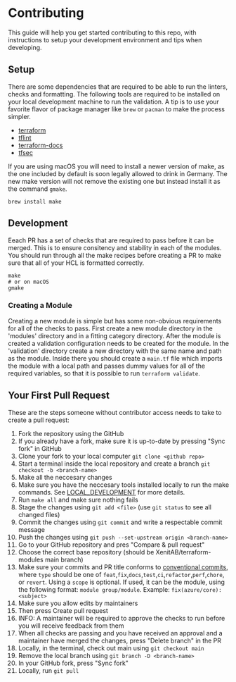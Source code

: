 # Contributing

This guide will help you get started contributing to this repo, with instructions to setup your
development environment and tips when developing.

## Setup

There are some dependencies that are required to be able to run the linters, checks and formatting.
The following tools are required to be installed on your local development machine to run the validation.
A tip is to use your favorite flavor of package manager like `brew` or `pacman` to make the
process simpler.
* [terraform](https://www.terraform.io/downloads.html)
* [tflint](https://github.com/terraform-linters/tflint)
* [terraform-docs](https://github.com/terraform-docs/terraform-docs)
* [tfsec](https://github.com/tfsec/tfsec)

If you are using macOS you will need to install a newer version of make, as the one included by default
is soon legally allowed to drink in Germany. The new make version will not remove the existing one
but instead install it as the command `gmake`.
```
brew install make
```

## Development

Eeach PR has a set of checks that are required to pass before it can be merged. This is to ensure consitency and stability in each
of the modules. You should run through all the make recipes before creating a PR to make sure that all of your HCL is formatted
correctly.
```
make
# or on macOS
gmake
```

### Creating a Module

Creating a new module is simple but has some non-obvious requirements for all of the checks to pass. First create a new module
directory in the 'modules' directory and in a fitting category directory. After the module is created a validation configuration
needs to be created for the module. In the 'validation' directory create a new directory with the same name and path as the module.
Inside there you should create a `main.tf` file which imports the module with a local path and passes dummy values for all of the
required variables, so that it is possible to run `terraform validate`.

## Your First Pull Request

These are the steps someone without contributor access needs to take to create a pull request:

1. Fork the repository using the GitHub
1. If you already have a fork, make sure it is up-to-date by pressing "Sync fork" in GitHub
1. Clone your fork to your local computer `git clone <github repo>`
1. Start a terminal inside the local repository and create a branch `git checkout -b <branch-name>`
1. Make all the neccesary changes
1. Make sure you have the neccesary tools installed locally to run the make commands. See [LOCAL_DEVELOPMENT](LOCAL_DEVELOPMENT.md) for more details.
1. Run `make all` and make sure nothing fails
1. Stage the changes using `git add <file>` (use `git status` to see all changed files)
1. Commit the changes using `git commit` and write a respectable commit message
1. Push the changes using `git push --set-upstream origin <branch-name>`
1. Go to your GitHub repository and pres "Compare & pull request"
1. Choose the correct base repository (should be XenitAB/terraform-modules main branch)
1. Make sure your commits and PR title conforms to [conventional commits](https://www.conventionalcommits.org/en/v1.0.0/), where `type` should be one of `feat`,`fix`,`docs`,`test`,`ci`,`refactor`,`perf`,`chore`, or `revert`. Using a `scope` is optional. If used, it can be the module, using the following format: `module group/module`. Example: `fix(azure/core): <subject>`
1. Make sure you allow edits by maintainers
1. Then press Create pull request
1. INFO: A maintainer will be required to approve the checks to run before you will receive feedback from them
1. When all checks are passing and you have received an approval and a maintainer have merged the changes, press "Delete branch" in the PR
1. Locally, in the terminal, check out main using `git checkout main`
1. Remove the local branch using `git branch -D <branch-name>`
1. In your GitHub fork, press "Sync fork"
1. Locally, run `git pull`